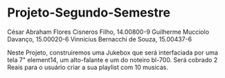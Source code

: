 # Projeto-Segundo-Semestre

César Abraham Flores Cisneros Filho, 14.00800-9
Guilherme Mucciolo Davanço, 15.00020-6
Vinnicius Bernacchi de Souza, 15.00437-6

Neste Projeto, construiremos uma Jukebox que será interfaciada por uma tela 7" element14, um alto-falante e um do noteiro bl-700. Será cobrado 2 Reais para o usuário criar a sua playlist com 10 musicas.
